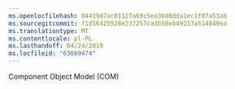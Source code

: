 ```yaml
---
ms.openlocfilehash: 04419d7ac01127a69c5ea3bd8dda1ec1f07a53ab
ms.sourcegitcommit: f1d16425528e237257ca3b58eb49217a514849ea
ms.translationtype: MT
ms.contentlocale: pl-PL
ms.lasthandoff: 04/24/2019
ms.locfileid: "63869474"
---
```

Component Object Model (COM)
